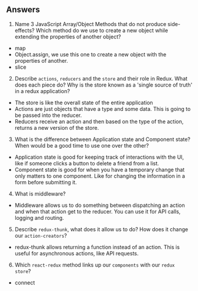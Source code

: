 ## Answers

1. Name 3 JavaScript Array/Object Methods that do not produce side-effects? Which method do we use to create a new object while extending the properties of another object?  
- map
- Object.assign, we use this one to create a new object with the properties of another.
- slice

2. Describe `actions`, `reducers` and the `store` and their role in Redux. What does each piece do? Why is the store known as a 'single source of truth' in a redux application?  
- The store is like the overall state of the entire application
- Actions are just objects that have a type and some data. This is going to be passed into the reducer.
- Reducers receive an action and then based on the type of the action, returns a new version of the store.

3. What is the difference between Application state and Component state? When would be a good time to use one over the other?  
- Application state is good for keeping track of interactions with the UI, like if someone clicks a button to delete a friend from a list.
- Component state is good for when you have a temporary change that only matters to one component. Like for changing the information in a form before submitting it.

4. What is middleware?  
- Middleware allows us to do something between dispatching an action and when that action get to the reducer. You can use it for API calls, logging and routing.

5. Describe `redux-thunk`, what does it allow us to do? How does it change our `action-creators`?  
- redux-thunk allows returning a function instead of an action. This is useful for asynchronous actions, like API requests.

6. Which `react-redux` method links up our `components` with our `redux store`?
- connect